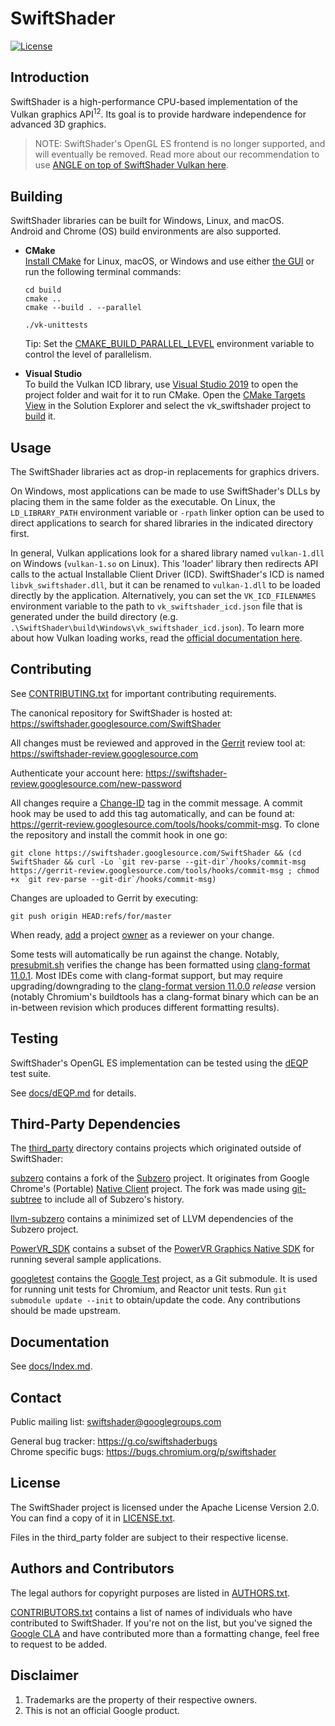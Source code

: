# SwiftShader

[![License](https://img.shields.io/badge/License-Apache%202.0-blue.svg)](https://opensource.org/licenses/Apache-2.0)

Introduction
------------

SwiftShader is a high-performance CPU-based implementation of the Vulkan graphics API<sup>1</sup><sup>2</sup>. Its goal is to provide hardware independence for advanced 3D graphics.

> NOTE: SwiftShader's OpenGL ES frontend is no longer supported, and will eventually be removed. Read more about our recommendation to use [ANGLE on top of SwiftShader Vulkan here](ANGLE.md).

Building
--------

SwiftShader libraries can be built for Windows, Linux, and macOS.\
Android and Chrome (OS) build environments are also supported.

* **CMake**
\
  [Install CMake](https://cmake.org/download/) for Linux, macOS, or Windows and use either [the GUI](https://cmake.org/runningcmake/) or run the following terminal commands:
  ```
  cd build
  cmake ..
  cmake --build . --parallel

  ./vk-unittests
  ```
  Tip: Set the [CMAKE_BUILD_PARALLEL_LEVEL](https://cmake.org/cmake/help/latest/envvar/.CMAKE_BUILD_PARALLEL_LEVEL.html#envvar:CMAKE_BUILD_PARALLEL_LEVEL) environment variable to control the level of parallelism.


* **Visual Studio**
\
  To build the Vulkan ICD library, use [Visual Studio 2019](https://visualstudio.microsoft.com/vs/community/) to open the project folder and wait for it to run CMake. Open the [CMake Targets View](https://docs.microsoft.com/en-us/cpp/build/cmake-projects-in-visual-studio?view=vs-2019#ide-integration) in the Solution Explorer and select the vk_swiftshader project to [build](https://docs.microsoft.com/en-us/cpp/build/cmake-projects-in-visual-studio?view=vs-2019#building-cmake-projects) it.


Usage
-----

The SwiftShader libraries act as drop-in replacements for graphics drivers.

On Windows, most applications can be made to use SwiftShader's DLLs by placing them in the same folder as the executable. On Linux, the `LD_LIBRARY_PATH` environment variable or `-rpath` linker option can be used to direct applications to search for shared libraries in the indicated directory first.

In general, Vulkan applications look for a shared library named `vulkan-1.dll` on Windows (`vulkan-1.so` on Linux). This 'loader' library then redirects API calls to the actual Installable Client Driver (ICD). SwiftShader's ICD is named `libvk_swiftshader.dll`, but it can be renamed to `vulkan-1.dll` to be loaded directly by the application. Alternatively, you can set the `VK_ICD_FILENAMES` environment variable to the path to `vk_swiftshader_icd.json` file that is generated under the build directory (e.g. `.\SwiftShader\build\Windows\vk_swiftshader_icd.json`). To learn more about how Vulkan loading works, read the [official documentation here](https://github.com/KhronosGroup/Vulkan-Loader/blob/master/loader/LoaderAndLayerInterface.md).

Contributing
------------

See [CONTRIBUTING.txt](CONTRIBUTING.txt) for important contributing requirements.

The canonical repository for SwiftShader is hosted at:
https://swiftshader.googlesource.com/SwiftShader

All changes must be reviewed and approved in the [Gerrit](https://www.gerritcodereview.com/) review tool at:
https://swiftshader-review.googlesource.com

Authenticate your account here:
https://swiftshader-review.googlesource.com/new-password

All changes require a [Change-ID](https://gerrit-review.googlesource.com/Documentation/user-changeid.html) tag in the commit message. A commit hook may be used to add this tag automatically, and can be found at:
https://gerrit-review.googlesource.com/tools/hooks/commit-msg. To clone the repository and install the commit hook in one go:

    git clone https://swiftshader.googlesource.com/SwiftShader && (cd SwiftShader && curl -Lo `git rev-parse --git-dir`/hooks/commit-msg https://gerrit-review.googlesource.com/tools/hooks/commit-msg ; chmod +x `git rev-parse --git-dir`/hooks/commit-msg)

Changes are uploaded to Gerrit by executing:

    git push origin HEAD:refs/for/master

When ready, [add](https://gerrit-review.googlesource.com/Documentation/intro-user.html#adding-reviewers) a project [owner](OWNERS) as a reviewer on your change.

Some tests will automatically be run against the change. Notably, [presubmit.sh](tests/presubmit.sh) verifies the change has been formatted using [clang-format 11.0.1](tests/kokoro/gcp_ubuntu/check_style.sh). Most IDEs come with clang-format support, but may require upgrading/downgrading to the [clang-format version 11.0.0](https://github.com/llvm/llvm-project/releases/tag/llvmorg-11.0.0) *release* version (notably Chromium's buildtools has a clang-format binary which can be an in-between revision which produces different formatting results).

Testing
-------

SwiftShader's OpenGL ES implementation can be tested using the [dEQP](https://github.com/KhronosGroup/VK-GL-CTS) test suite.

See [docs/dEQP.md](docs/dEQP.md) for details.

Third-Party Dependencies
------------------------

The [third_party](third_party/) directory contains projects which originated outside of SwiftShader:

[subzero](third_party/subzero/) contains a fork of the [Subzero](https://chromium.googlesource.com/native_client/pnacl-subzero/) project. It originates from Google Chrome's (Portable) [Native Client](https://developer.chrome.com/native-client) project. The fork was made using [git-subtree](https://github.com/git/git/blob/master/contrib/subtree/git-subtree.txt) to include all of Subzero's history.

[llvm-subzero](third_party/llvm-subzero/) contains a minimized set of LLVM dependencies of the Subzero project.

[PowerVR_SDK](third_party/PowerVR_SDK/) contains a subset of the [PowerVR Graphics Native SDK](https://github.com/powervr-graphics/Native_SDK) for running several sample applications.

[googletest](third_party/googletest/) contains the [Google Test](https://github.com/google/googletest) project, as a Git submodule. It is used for running unit tests for Chromium, and Reactor unit tests. Run `git submodule update --init` to obtain/update the code. Any contributions should be made upstream.

Documentation
-------------

See [docs/Index.md](docs/Index.md).

Contact
-------

Public mailing list: [swiftshader@googlegroups.com](https://groups.google.com/forum/#!forum/swiftshader)

General bug tracker:  https://g.co/swiftshaderbugs \
Chrome specific bugs: https://bugs.chromium.org/p/swiftshader

License
-------

The SwiftShader project is licensed under the Apache License Version 2.0. You can find a copy of it in [LICENSE.txt](LICENSE.txt).

Files in the third_party folder are subject to their respective license.

Authors and Contributors
------------------------

The legal authors for copyright purposes are listed in [AUTHORS.txt](AUTHORS.txt).

[CONTRIBUTORS.txt](CONTRIBUTORS.txt) contains a list of names of individuals who have contributed to SwiftShader. If you're not on the list, but you've signed the [Google CLA](https://cla.developers.google.com/clas) and have contributed more than a formatting change, feel free to request to be added.

Disclaimer
----------

1. Trademarks are the property of their respective owners.
2. This is not an official Google product.
